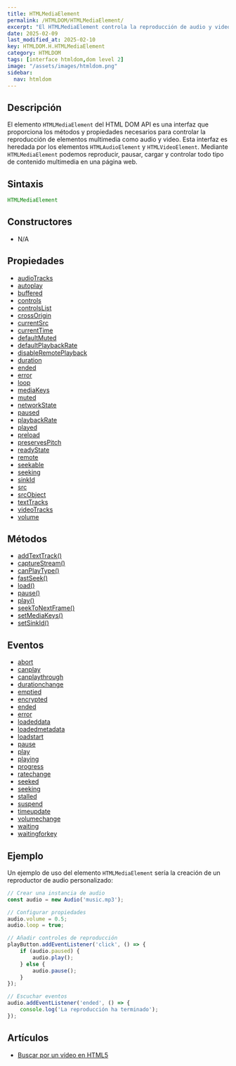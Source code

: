 ```yaml
---
title: HTMLMediaElement
permalink: /HTMLDOM/HTMLMediaElement/
excerpt: "El HTMLMediaElement controla la reproducción de audio y video en la web."
date: 2025-02-09
last_modified_at: 2025-02-10
key: HTMLDOM.H.HTMLMediaElement
category: HTMLDOM
tags: [interface htmldom,dom level 2]
image: "/assets/images/htmldom.png"
sidebar:
  nav: htmldom
---
```


## Descripción


El elemento `HTMLMediaElement` del HTML DOM API es una interfaz que proporciona los métodos y propiedades necesarios para controlar la reproducción de elementos multimedia como audio y video. Esta interfaz es heredada por los elementos `HTMLAudioElement` y `HTMLVideoElement`. Mediante `HTMLMediaElement` podemos reproducir, pausar, cargar y controlar todo tipo de contenido multimedia en una página web.


## Sintaxis


```javascript
HTMLMediaElement
```


## Constructores

- N/A

## Propiedades

- [audioTracks](https://www.w3api.com/HTMLDOM/HTMLMediaElement/audioTracks/)
- [autoplay](https://www.w3api.com/HTMLDOM/HTMLMediaElement/autoplay/)
- [buffered](https://www.w3api.com/HTMLDOM/HTMLMediaElement/buffered/)
- [controls](https://www.w3api.com/HTMLDOM/HTMLMediaElement/controls/)
- [controlsList](https://www.w3api.com/HTMLDOM/HTMLMediaElement/controlsList/)
- [crossOrigin](https://www.w3api.com/HTMLDOM/HTMLMediaElement/crossOrigin/)
- [currentSrc](https://www.w3api.com/HTMLDOM/HTMLMediaElement/currentSrc/)
- [currentTime](https://www.w3api.com/HTMLDOM/HTMLMediaElement/currentTime/)
- [defaultMuted](https://www.w3api.com/HTMLDOM/HTMLMediaElement/defaultMuted/)
- [defaultPlaybackRate](https://www.w3api.com/HTMLDOM/HTMLMediaElement/defaultPlaybackRate/)
- [disableRemotePlayback](https://www.w3api.com/HTMLDOM/HTMLMediaElement/disableRemotePlayback/)
- [duration](https://www.w3api.com/HTMLDOM/HTMLMediaElement/duration/)
- [ended](https://www.w3api.com/HTMLDOM/HTMLMediaElement/ended/)
- [error](https://www.w3api.com/HTMLDOM/HTMLMediaElement/error/)
- [loop](https://www.w3api.com/HTMLDOM/HTMLMediaElement/loop/)
- [mediaKeys](https://www.w3api.com/HTMLDOM/HTMLMediaElement/mediaKeys/)
- [muted](https://www.w3api.com/HTMLDOM/HTMLMediaElement/muted/)
- [networkState](https://www.w3api.com/HTMLDOM/HTMLMediaElement/networkState/)
- [paused](https://www.w3api.com/HTMLDOM/HTMLMediaElement/paused/)
- [playbackRate](https://www.w3api.com/HTMLDOM/HTMLMediaElement/playbackRate/)
- [played](https://www.w3api.com/HTMLDOM/HTMLMediaElement/played/)
- [preload](https://www.w3api.com/HTMLDOM/HTMLMediaElement/preload/)
- [preservesPitch](https://www.w3api.com/HTMLDOM/HTMLMediaElement/preservesPitch/)
- [readyState](https://www.w3api.com/HTMLDOM/HTMLMediaElement/readyState/)
- [remote](https://www.w3api.com/HTMLDOM/HTMLMediaElement/remote/)
- [seekable](https://www.w3api.com/HTMLDOM/HTMLMediaElement/seekable/)
- [seeking](https://www.w3api.com/HTMLDOM/HTMLMediaElement/seeking/)
- [sinkId](https://www.w3api.com/HTMLDOM/HTMLMediaElement/sinkId/)
- [src](https://www.w3api.com/HTMLDOM/HTMLMediaElement/src/)
- [srcObject](https://www.w3api.com/HTMLDOM/HTMLMediaElement/srcObject/)
- [textTracks](https://www.w3api.com/HTMLDOM/HTMLMediaElement/textTracks/)
- [videoTracks](https://www.w3api.com/HTMLDOM/HTMLMediaElement/videoTracks/)
- [volume](https://www.w3api.com/HTMLDOM/HTMLMediaElement/volume/)

## Métodos

- [addTextTrack()](https://www.w3api.com/HTMLDOM/HTMLMediaElement/addTextTrack/)
- [captureStream()](https://www.w3api.com/HTMLDOM/HTMLMediaElement/captureStream/)
- [canPlayType()](https://www.w3api.com/HTMLDOM/HTMLMediaElement/canPlayType/)
- [fastSeek()](https://www.w3api.com/HTMLDOM/HTMLMediaElement/fastSeek/)
- [load()](https://www.w3api.com/HTMLDOM/HTMLMediaElement/load/)
- [pause()](https://www.w3api.com/HTMLDOM/HTMLMediaElement/pause/)
- [play()](https://www.w3api.com/HTMLDOM/HTMLMediaElement/play/)
- [seekToNextFrame()](https://www.w3api.com/HTMLDOM/HTMLMediaElement/seekToNextFrame/)
- [setMediaKeys()](https://www.w3api.com/HTMLDOM/HTMLMediaElement/setMediaKeys/)
- [setSinkId()](https://www.w3api.com/HTMLDOM/HTMLMediaElement/setSinkId/)

## Eventos

- [abort](https://www.w3api.com/HTMLDOM/HTMLMediaElement/abort/)
- [canplay](https://www.w3api.com/HTMLDOM/HTMLMediaElement/canplay/)
- [canplaythrough](https://www.w3api.com/HTMLDOM/HTMLMediaElement/canplaythrough/)
- [durationchange](https://www.w3api.com/HTMLDOM/HTMLMediaElement/durationchange/)
- [emptied](https://www.w3api.com/HTMLDOM/HTMLMediaElement/emptied/)
- [encrypted](https://www.w3api.com/HTMLDOM/HTMLMediaElement/encrypted/)
- [ended](https://www.w3api.com/HTMLDOM/HTMLMediaElement/ended/)
- [error](https://www.w3api.com/HTMLDOM/HTMLMediaElement/error/)
- [loadeddata](https://www.w3api.com/HTMLDOM/HTMLMediaElement/loadeddata/)
- [loadedmetadata](https://www.w3api.com/HTMLDOM/HTMLMediaElement/loadedmetadata/)
- [loadstart](https://www.w3api.com/HTMLDOM/HTMLMediaElement/loadstart/)
- [pause](https://www.w3api.com/HTMLDOM/HTMLMediaElement/pause/)
- [play](https://www.w3api.com/HTMLDOM/HTMLMediaElement/play/)
- [playing](https://www.w3api.com/HTMLDOM/HTMLMediaElement/playing/)
- [progress](https://www.w3api.com/HTMLDOM/HTMLMediaElement/progress/)
- [ratechange](https://www.w3api.com/HTMLDOM/HTMLMediaElement/ratechange/)
- [seeked](https://www.w3api.com/HTMLDOM/HTMLMediaElement/seeked/)
- [seeking](https://www.w3api.com/HTMLDOM/HTMLMediaElement/seeking/)
- [stalled](https://www.w3api.com/HTMLDOM/HTMLMediaElement/stalled/)
- [suspend](https://www.w3api.com/HTMLDOM/HTMLMediaElement/suspend/)
- [timeupdate](https://www.w3api.com/HTMLDOM/HTMLMediaElement/timeupdate/)
- [volumechange](https://www.w3api.com/HTMLDOM/HTMLMediaElement/volumechange/)
- [waiting](https://www.w3api.com/HTMLDOM/HTMLMediaElement/waiting/)
- [waitingforkey](https://www.w3api.com/HTMLDOM/HTMLMediaElement/waitingforkey/)

## Ejemplo


Un ejemplo de uso del elemento `HTMLMediaElement` sería la creación de un reproductor de audio personalizado:


```javascript
// Crear una instancia de audio
const audio = new Audio('music.mp3');

// Configurar propiedades
audio.volume = 0.5;
audio.loop = true;

// Añadir controles de reproducción
playButton.addEventListener('click', () => {
    if (audio.paused) {
        audio.play();
    } else {
        audio.pause();
    }
});

// Escuchar eventos
audio.addEventListener('ended', () => {
    console.log('La reproducción ha terminado');
});
```


## Artículos

- [Buscar por un vídeo en HTML5](https://lineadecodigo.com/html5/buscar-por-un-video-en-html5/)

